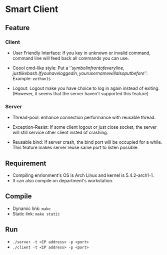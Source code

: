 # Smart Client

## Feature

### Client

- User Friendly Interface: If you key in unknown or invalid command, command line will feed back all commands you can use.

- Coool cmd-like style: Put a '$' symbol in front of every line, just like bash. If you have logged in, your username will also put before '$'. Example:  `eethan1$`

- Logout: Logout make you have choice to log in again instead of exiting. (However, it seems that the server haven't supported this feature)

### Server

- Thread-pool: enhance connection performance with reusable thread.

- Exception-Resist: If some client logout or just close socket, the server will still service other client insted of crashing.

- Reusable bind: If server crash, the bind port will be occupied for a while. This feature makes server reuse same port to listen possible.

## Requirement

- Compiling enrionment's OS is Arch Linux and kernel is 5.4.2-arch1-1. 
- It can also compile on department's workstation.

## Compile

- Dynamic link: `make`
- Static link: `make static`

## Run

- `./server -t <IP address> -p <port>`
- `./client -t <IP address> -p <port>`
